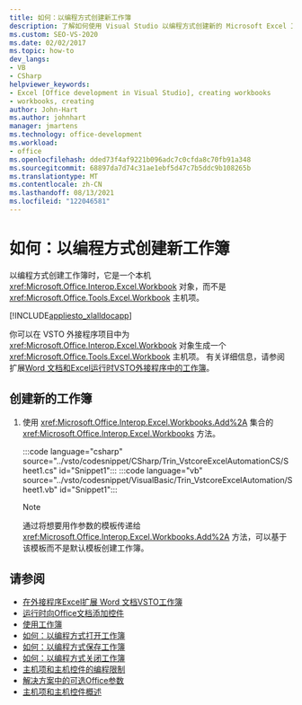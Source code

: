 ```yaml
---
title: 如何：以编程方式创建新工作簿
description: 了解如何使用 Visual Studio 以编程方式创建新的 Microsoft Excel 工作簿。
ms.custom: SEO-VS-2020
ms.date: 02/02/2017
ms.topic: how-to
dev_langs:
- VB
- CSharp
helpviewer_keywords:
- Excel [Office development in Visual Studio], creating workbooks
- workbooks, creating
author: John-Hart
ms.author: johnhart
manager: jmartens
ms.technology: office-development
ms.workload:
- office
ms.openlocfilehash: dded73f4af9221b096adc7c0cfda8c70fb91a348
ms.sourcegitcommit: 68897da7d74c31ae1ebf5d47c7b5ddc9b108265b
ms.translationtype: MT
ms.contentlocale: zh-CN
ms.lasthandoff: 08/13/2021
ms.locfileid: "122046581"
---
```

# <a name="how-to-programmatically-create-new-workbooks"></a>如何：以编程方式创建新工作簿
  以编程方式创建工作簿时，它是一个本机 <xref:Microsoft.Office.Interop.Excel.Workbook> 对象，而不是 <xref:Microsoft.Office.Tools.Excel.Workbook> 主机项。

 [!INCLUDE[appliesto_xlalldocapp](../vsto/includes/appliesto-xlalldocapp-md.md)]

 你可以在 VSTO 外接程序项目中为 <xref:Microsoft.Office.Interop.Excel.Workbook> 对象生成一个 <xref:Microsoft.Office.Tools.Excel.Workbook> 主机项。 有关详细信息，请参阅扩展[Word 文档和Excel运行时VSTO外接程序中的工作簿](../vsto/extending-word-documents-and-excel-workbooks-in-vsto-add-ins-at-run-time.md)。

## <a name="to-create-a-new-workbook"></a>创建新的工作簿

1. 使用 <xref:Microsoft.Office.Interop.Excel.Workbooks.Add%2A> 集合的 <xref:Microsoft.Office.Interop.Excel.Workbooks> 方法。

     :::code language="csharp" source="../vsto/codesnippet/CSharp/Trin_VstcoreExcelAutomationCS/Sheet1.cs" id="Snippet1":::
     :::code language="vb" source="../vsto/codesnippet/VisualBasic/Trin_VstcoreExcelAutomation/Sheet1.vb" id="Snippet1":::

    > [!NOTE]
    > 通过将想要用作参数的模板传递给 <xref:Microsoft.Office.Interop.Excel.Workbooks.Add%2A> 方法，可以基于该模板而不是默认模板创建工作簿。

## <a name="see-also"></a>请参阅
- [在外接程序Excel扩展 Word 文档VSTO工作簿](../vsto/extending-word-documents-and-excel-workbooks-in-vsto-add-ins-at-run-time.md)
- [运行时向Office文档添加控件](../vsto/adding-controls-to-office-documents-at-run-time.md)
- [使用工作簿](../vsto/working-with-workbooks.md)
- [如何：以编程方式打开工作簿](../vsto/how-to-programmatically-open-workbooks.md)
- [如何：以编程方式保存工作簿](../vsto/how-to-programmatically-save-workbooks.md)
- [如何：以编程方式关闭工作簿](../vsto/how-to-programmatically-close-workbooks.md)
- [主机项和主机控件的编程限制](../vsto/programmatic-limitations-of-host-items-and-host-controls.md)
- [解决方案中的可选Office参数](../vsto/optional-parameters-in-office-solutions.md)
- [主机项和主机控件概述](../vsto/host-items-and-host-controls-overview.md)

